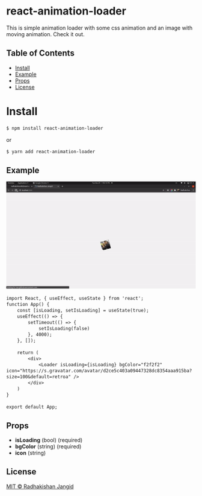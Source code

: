 # react-animation-loader

This is simple animation loader with some css animation and an image with moving animation. Check it out.

## Table of Contents

- [Install](#install)
- [Example](#example)
- [Props](#props)
- [License](#license)

# Install

```sh
$ npm install react-animation-loader
```
  or
```sh
$ yarn add react-animation-loader
```

## Example
![gif1](https://raw.githubusercontent.com/radhakishan404/react-animation-loader/master/demo.gif)

```JSX
import React, { useEffect, useState } from 'react';
function App() {
    const [isLoading, setIsLoading] = useState(true);
    useEffect(() => {
        setTimeout(() => {
            setIsLoading(false)
        }, 4000);
    }, []);
    
    return (
        <div>
            <Loader isLoading={isLoading} bgColor="f2f2f2" icon="https://s.gravatar.com/avatar/d2ce5c403a09447328dc8354aaa915ba?size=100&default=retroa" />
        </div>
    )
}

export default App;
```
## Props

- **isLoading** (bool) (required)
- **bgColor** (string) (required)
- **icon** (string)


## License

[MIT © Radhakishan Jangid](https://radhakishan.vpran.in)
